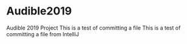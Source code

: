 # Audible2019
Audible 2019 Project
This is a test of committing a file 
This is a test of committing a file from IntelliJ



